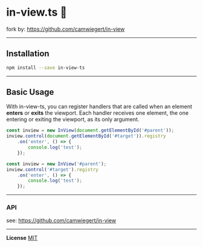 # in-view.ts :eyes:
fork by: https://github.com/camwiegert/in-view

---

## Installation

```sh
npm install --save in-view-ts
```

---

## Basic Usage

With in-view-ts, you can register handlers that are called when an element **enters** or **exits** the viewport. Each handler receives one element, the one entering or exiting the viewport, as its only argument.

```js
const inview = new InView(document.getElementById('#parent'));
inview.control(document.getElementById('#target')).registry
    .on('enter', () => {
        console.log('test');
    });

const inview = new InView('#parent');
inview.control('#target').registry
    .on('enter', () => {
        console.log('test');
    });
```

---

### API
see: https://github.com/camwiegert/in-view

---

**License** [MIT](https://opensource.org/licenses/MIT)
